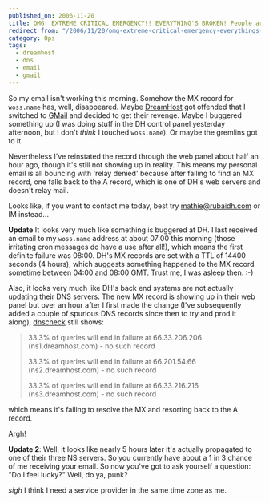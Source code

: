 ```yaml
---
published_on: 2006-11-20
title: OMG! EXTREME CRITICAL EMERGENCY!! EVERYTHING'S BROKEN! People are DYING!
redirect_from: "/2006/11/20/omg-extreme-critical-emergency-everythings-broken-people-are-dying/"
category: Ops
tags:
  - dreamhost
  - dns
  - email
  - gmail
---
```

So my email isn't working this morning.  Somehow the MX record for `woss.name` has, well, disappeared.  Maybe [DreamHost](http://www.dreamhost.com/) got offended that I switched to [GMail](http://mail.google.com/) and decided to get their revenge.  Maybe I buggered something up (I was doing stuff in the DH control panel yesterday afternoon, but I don't *think* I touched `woss.name`).  Or maybe the gremlins got to it.

Nevertheless I've reinstated the record through the web panel about half an hour ago, though it's still not showing up in reality.  This means my personal email is all bouncing with 'relay denied' because after failing to find an MX record, one falls back to the A record, which is one of DH's web servers and doesn't relay mail.

Looks like, if you want to contact me today, best try <mathie@rubaidh.com> or IM instead...

**Update** It looks very much like something is buggered at DH.  I last received an email to my `woss.name` address at about 07:00 this morning (those irritating cron messages do have a use after all!), which means the first definite failure was 08:00.  DH's MX records are set with a TTL of 14400 seconds (4 hours), which suggests something happened to the MX record sometime between 04:00 and 08:00 GMT.  Trust me, I was asleep then. :-)

Also, it looks very much like DH's back end systems are not actually updating their DNS servers.  The new MX record is showing up in their web panel but over an hour after I first made the change (I've subsequently added a couple of spurious DNS records since then to try and prod it along), [dnscheck](http://www.squish.net/dnscheck/) still shows:

> 33.3% of queries will end in failure at 66.33.206.206 (ns1.dreamhost.com) - no such record
>
> 33.3% of queries will end in failure at 66.201.54.66 (ns2.dreamhost.com) - no such record
>
> 33.3% of queries will end in failure at 66.33.216.216 (ns3.dreamhost.com) - no such record

which means it's failing to resolve the MX and resorting back to the A record.

Argh!

**Update 2**:  Well, it looks like nearly 5 hours later it's actually propagated to one of their three NS servers.  So you currently have about a 1 in 3 chance of me receiving your email.  So now you've got to ask yourself a question: "Do I feel lucky?" Well, do ya, punk?

*sigh* I think I need a service provider in the same time zone as me.
